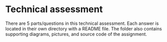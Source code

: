 # Technical assessment

There are 5 parts/questions in this technical assessment. Each answer is located in their own directory with a README file. The folder also contains supporting diagrams, pictures, and source code of the assignment.
